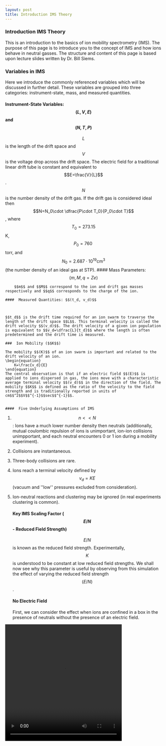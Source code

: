 ```yaml
---
layout: post
title: Introduction IMS Theory
---
```


###  Introduction IMS Theory

This is an introduction to the basics of ion mobility spectrometry (IMS). The purpose of this page is to introduce you to the concept of IMS and how ions behave in neutral gasses. The structure and content of this page is based upon lecture slides written by Dr. Bill Siems.
	
###  Variables in IMS

Here we introduce the commonly referenced variables which will be discussed in further detail. These variables are grouped into three categories: instrument-state, mass, and measured quantities.

####  Instrument-State Variables: $$(L, V, E)$$ and $$(N, T, P)$$

$$L$$ is the length of the drift space and $$V$$ is the voltage drop across the drift space. The electric field for a traditional linear drift tube is constant and equivalent to $$E=\frac{V}{L}$$. $$N$$ is the number density of the drift gas. If the drift gas is considered ideal then $$N=N_0\cdot \dfrac{P\cdot T_0}{P_0\cdot T}$$, where $$T_0=273.15$$K, $$P_0= 760\;$$torr, and  $$N_0=2.687\cdot10^{19} \text{cm}^3$$ (the number density of an ideal gas at STP).
	####  Mass Parameters: $$(m, M,q=Ze)$$

		$$m$$ and $$M$$ correspond to the ion and drift gas masses respectively and $$q$$ corresponds to the charge of the ion.
	
	####  Measured Quantities: $$(t_d, v_d)$$


	
	$$t_d$$ is the drift time required for an ion swarm to traverse the length of the drift space $$L$$. This terminal velocity is called the drift velocity $$(v_d)$$. The drift velocity of a given ion population is equivalent to $$v_d=\dfrac{L}{t_d}$$ where the length is often predetermined and the drift time is measured.
	
	###  Ion Mobility ($$K$$)

	The mobility $$(K)$$ of an ion swarm is important and related to the drift velocity of an ion.
	\begin{equation}
		K=\frac{v_d}{E}
	\end{equation}
	The central observation is that if an electric field $$(E)$$ is applied to ions dispersed in gas, the ions move with a characteristic average terminal velocity $$(v_d)$$ in the direction of the field. The mobility $$K$$ is defined as the ratio of the velocity to the field strength and is traditionally reported in units of cm$$^2$$V$$^{-1}$$sec$$^{-1}$$.
	
	
	####  Five Underlying Assumptions of IMS

	

1.  $$n << N$$: Ions have a much lower number density then neutrals (additionally, mutual coulombic repulsion of ions is unimportant, ion-ion collisions unimpportant, and each neutral encounters 0 or 1 ion during a mobility experiment).
1.  Collisions are instantaneous.
1.  Three-body collisions are rare.
1.   Ions reach a terminal velocity defined by $$v_d=KE$$ (vacuum and  ''low'' pressures excluded from consideration).
1.  Ion-neutral reactions and clustering may be ignored (in real experiments clustering is common).

	
	####  Key IMS Scaling Factor ($$E/N$$- Reduced Field Strength)

	
	$$E/N$$ is known as the reduced field strength. Experimentally, $$K$$ is understood to be constant at low reduced field strengths. We shall now see why this parameter is useful by observing from this simulation the effect of varying the reduced field strength $$(E/N)$$.
	
	####  No Electric Field

	First, we can consider the effect when ions are confined in a box in the presence of neutrals without the presence of an electric field.
	
<video width="375" height="375" controls="controls">)
	<source src="/animations/IMS_Theory/NoEfield2.mp4" type="video/mp4">)
</video>
	